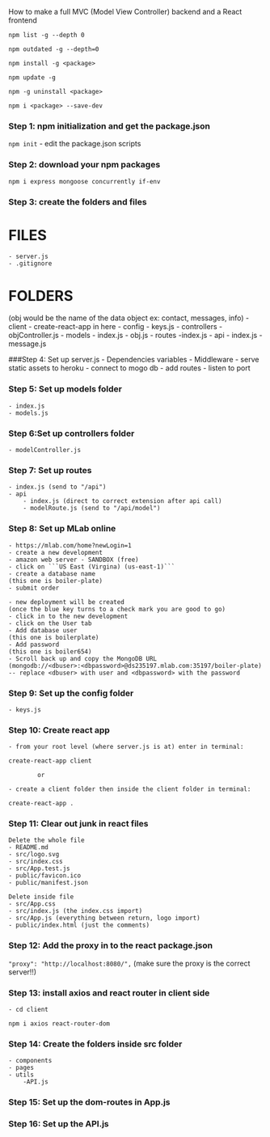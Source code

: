 How to make a full MVC (Model View Controller) backend and a React frontend

<!-- ///// Side note ///// -->
<!-- To get a list of all npm global packages -->
```npm list -g --depth 0```

<!-- To get a list of outdated global packages -->
```npm outdated -g --depth=0```

<!-- To update one global packages -->
```npm install -g <package>```

<!-- To update ALL global packages -->
```npm update -g```

<!-- To uninstall a global package -->
```npm -g uninstall <package>```

<!-- To install a local package and save as devDependency -->
```npm i <package> --save-dev```


### Step 1: npm initialization and get the package.json
```npm init```
    - edit the package.json scripts


### Step 2: download your npm packages
`npm i express mongoose concurrently if-env`


### Step 3: create the folders and files
# FILES
    - server.js
    - .gitignore

# FOLDERS
(obj would be the name of the data object ex: contact, messages, info)
    - client
        - create-react-app in here
    - config
        - keys.js
    - controllers
        - objController.js
    - models
        - index.js
        - obj.js
    - routes
        -index.js
        - api
            - index.js
            - message.js


###Step 4: Set up server.js
    - Dependencies variables
    - Middleware
    - serve static assets to heroku
    - connect to mogo db
    - add routes
    - listen to port


### Step 5: Set up models folder
    - index.js
    - models.js


### Step 6:Set up controllers folder
    - modelController.js


### Step 7: Set up routes
    - index.js (send to "/api")
    - api
        - index.js (direct to correct extension after api call) 
        - modelRoute.js (send to "/api/model")


### Step 8: Set up MLab online
    - https://mlab.com/home?newLogin=1
    - create a new development
    - amazon web server - SANDBOX (free)
    - click on ```US East (Virgina) (us-east-1)```
    - create a database name 
    (this one is boiler-plate)
    - submit order

    - new deployment will be created 
    (once the blue key turns to a check mark you are good to go)
    - click in to the new development
    - click on the User tab
    - Add database user
    (this one is boilerplate)
    - Add password
    (this one is boiler654)
    - Scroll back up and copy the MongoDB URL
    (mongodb://<dbuser>:<dbpassword>@ds235197.mlab.com:35197/boiler-plate) -- replace <dbuser> with user and <dbpassword> with the password


### Step 9: Set up the config folder
    - keys.js


### Step 10: Create react app
    - from your root level (where server.js is at) enter in terminal:
```create-react-app client```

            or

    - create a client folder then inside the client folder in terminal:
```create-react-app .```


### Step 11: Clear out junk in react files
    Delete the whole file
    - README.md
    - src/logo.svg
    - src/index.css
    - src/App.test.js
    - public/favicon.ico
    - public/manifest.json

    Delete inside file
    - src/App.css
    - src/index.js (the index.css import)
    - src/App.js (everything between return, logo import)
    - public/index.html (just the comments)


### Step 12: Add the proxy in to the react package.json
```"proxy": "http://localhost:8080/",``` (make sure the proxy is the correct server!!)

### Step 13: install axios and react router in client side
    - cd client
```npm i axios react-router-dom```

### Step 14: Create the folders inside src folder
    - components
    - pages
    - utils
        -API.js


### Step 15: Set up the dom-routes in App.js
### Step 16: Set up the API.js

